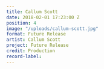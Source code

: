 ```yaml
---
title: Callum Scott
date: 2018-02-01 17:23:00 Z
position: 4
image: "/uploads/callum-scott.jpg"
format: Future Release
artist: Callum Scott
project: Future Release
credit: Production
record-label: 
---
```


